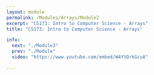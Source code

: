 ```yaml
---
layout: module
permalink: /Modules/Arrays/Module2
excerpt: "CS173: Intro to Computer Science - Arrays"
title: "CS173: Intro to Computer Science - Arrays"

info:
  next: "./Module3"
  prev: "./Module"
  video: "https://www.youtube.com/embed/W4YSQrkGcuA"
  
---
```

